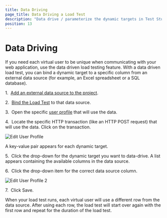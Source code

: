 ```yaml
---
title: Data Driving
page_title: Data Driving a Load Test
description: "Data drive / parameterize the dynamic targets in Test Studio load test. The http requests in a load test need to be parameterized. "
position: 13
---
```

# Data Driving

If you need each virtual user to be unique when communicating with your web application, use the data driven load testing feature. With a data driven load test, you can bind a dynamic target to a specific column from an external data source (for example, an Excel spreadsheet or a SQL database).

1.&nbsp; <a href="/features/data-driven-testing/add-data-source" target="_blank">Add an external data source to the project</a>.

2.&nbsp; <a href="/features/data-driven-testing/bind-test-data-source" target="_blank">Bind the Load Test</a> to that data source.

3.&nbsp; Open the specific <a href="/features/testing-types/load-testing/adding-user-profiles" target="_blank">user profile</a> that will use the data.

4.&nbsp; Locate the specific HTTP transaction (like an HTTP POST request) that will use the data. Click on the transaction.

![Edit User Profile][1]

A key-value pair appears for each dynamic target. 

5.&nbsp; Click the drop-down for the dynamic target you want to data-drive. A list appears containing the available columns in the data source. 

6.&nbsp; Click the drop-down item for the correct data source column. 

![Edit User Profile 2][2]

7.&nbsp; Click Save.

When your load test runs, each virtual user will use a different row from the data source. After using each row, the load test will start over again with the first row and repeat for the duration of the load test.

[1]: /img/features/testing-types/load-testing/data-driving/fig1.png
[2]: /img/features/testing-types/load-testing/data-driving/fig2.png